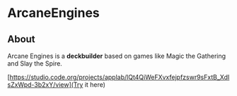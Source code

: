 # ArcaneEngines

## About

Arcane Engines is a **deckbuilder** based on games like Magic the Gathering and Slay the Spire. 

[https://studio.code.org/projects/applab/lQt4QiWeFXvxfejpfzswr9sFxtB_XdIsZxWpd-3b2xY/view](Try it here)
